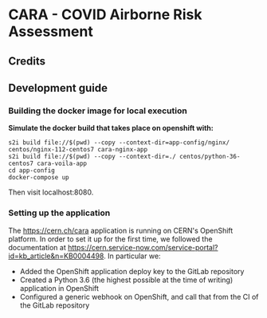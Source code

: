 # CARA - COVID Airborne Risk Assessment



## Credits


## Development guide

### Building the docker image for local execution

**Simulate the docker build that takes place on openshift with:**

```
s2i build file://$(pwd) --copy --context-dir=app-config/nginx/ centos/nginx-112-centos7 cara-nginx-app
s2i build file://$(pwd) --copy --context-dir=./ centos/python-36-centos7 cara-voila-app
cd app-config
docker-compose up
```

Then visit localhost:8080.

### Setting up the application

The https://cern.ch/cara application is running on CERN's OpenShift platform. In order to set it up for the first time, we followed the documentation at https://cern.service-now.com/service-portal?id=kb_article&n=KB0004498. In particular we:

 * Added the OpenShift application deploy key to the GitLab repository
 * Created a Python 3.6 (the highest possible at the time of writing) application in OpenShift
 * Configured a generic webhook on OpenShift, and call that from the CI of the GitLab repository


